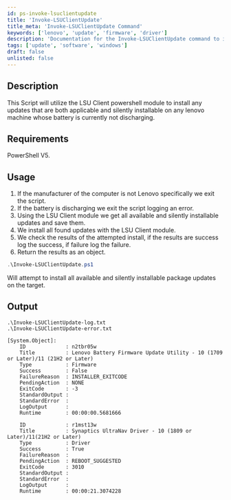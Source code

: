```yaml
---
id: ps-invoke-lsuclientupdate
title: 'Invoke-LSUClientUpdate'
title_meta: 'Invoke-LSUClientUpdate Command'
keywords: ['lenovo', 'update', 'firmware', 'driver']
description: 'Documentation for the Invoke-LSUClientUpdate command to install applicable and silently installable updates on Lenovo machines.'
tags: ['update', 'software', 'windows']
draft: false
unlisted: false
---
```

## Description
This Script will utilize the LSU Client powershell module to install any updates that are both applicable and silently installable on any lenovo machine whose battery is currently not discharging.

## Requirements
PowerShell V5.

## Usage
1. If the manufacturer of the computer is not Lenovo specifically we exit the script.
2. If the battery is discharging we exit the script logging an error.
3. Using the LSU Client module we get all available and silently installable updates and save them.
4. We install all found updates with the LSU Client module.
5. We check the results of the attempted install, if the results are success log the success, if failure log the failure.
6. Return the results as an object.



```powershell
.\Invoke-LSUClientUpdate.ps1
```
Will attempt to install all available and silently installable package updates on the target.

## Output

    .\Invoke-LSUClientUpdate-log.txt
    .\Invoke-LSUClientUpdate-error.txt

    [System.Object]:
        ID             : n2tbr05w
        Title          : Lenovo Battery Firmware Update Utility - 10 (1709 or Later)/11 (21H2 or Later)
        Type           : Firmware
        Success        : False
        FailureReason  : INSTALLER_EXITCODE
        PendingAction  : NONE
        ExitCode       : -3
        StandardOutput :
        StandardError  :
        LogOutput      :
        Runtime        : 00:00:00.5681666

        ID             : r1mst13w
        Title          : Synaptics UltraNav Driver - 10 (1809 or Later)/11(21H2 or Later)
        Type           : Driver
        Success        : True
        FailureReason  :
        PendingAction  : REBOOT_SUGGESTED
        ExitCode       : 3010
        StandardOutput :
        StandardError  :
        LogOutput      :
        Runtime        : 00:00:21.3074228       


